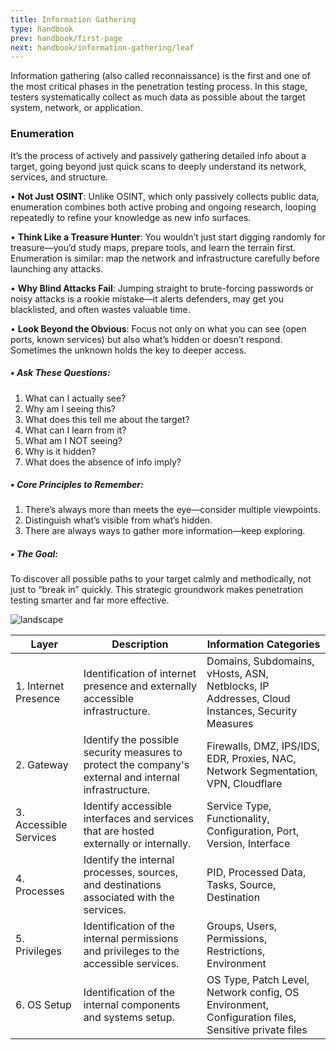 ```yaml
---
title: Information Gathering
type: handbook
prev: handbook/first-page
next: handbook/information-gathering/leaf
---
```


Information gathering (also called reconnaissance) is the first and one of the most critical phases in the penetration testing process. 
In this stage, testers systematically collect as much data as possible about the target system, network, or application.

### Enumeration

It’s the process of actively and passively gathering detailed info about a target, going beyond just quick scans to deeply understand its network, services, and structure.

• **Not Just OSINT**: 
Unlike OSINT, which only passively collects public data, enumeration combines both active probing and ongoing research, looping repeatedly to refine your knowledge as new info 
surfaces.

• **Think Like a Treasure Hunter**:
You wouldn’t just start digging randomly for treasure—you’d study maps, prepare tools, and learn the terrain first. Enumeration is similar: map the network and infrastructure carefully 
before launching any attacks.

• **Why Blind Attacks Fail**:
Jumping straight to brute-forcing passwords or noisy attacks is a rookie mistake—it alerts defenders, may get you blacklisted, and often wastes valuable time.

• **Look Beyond the Obvious**:
Focus not only on what you can see (open ports, known services) but also what’s hidden or doesn’t respond. Sometimes the unknown holds the key to deeper access.

##### • Ask These Questions:

1. What can I actually see?
2. Why am I seeing this?
3. What does this tell me about the target?
4. What can I learn from it?
5. What am I NOT seeing?
6. Why is it hidden?
7. What does the absence of info imply?

##### • Core Principles to Remember:

1. There’s always more than meets the eye—consider multiple viewpoints.
2. Distinguish what’s visible from what’s hidden.
3. There are always ways to gather more information—keep exploring.

##### • The Goal:
To discover all possible paths to your target calmly and methodically, not just to “break in” quickly. This strategic groundwork makes penetration testing smarter and far more effective.

![landscape](/handbook/static/information-gathering/enumeration-map.png)

| Layer              | Description                                                                                     | Information Categories                                                                                          |
|--------------------|-------------------------------------------------------------------------------------------------|------------------------------------------------------------------------------------------------------------------|
| 1. Internet Presence | Identification of internet presence and externally accessible infrastructure.                  | Domains, Subdomains, vHosts, ASN, Netblocks, IP Addresses, Cloud Instances, Security Measures                  |
| 2. Gateway           | Identify the possible security measures to protect the company's external and internal infrastructure. | Firewalls, DMZ, IPS/IDS, EDR, Proxies, NAC, Network Segmentation, VPN, Cloudflare                              |
| 3. Accessible Services | Identify accessible interfaces and services that are hosted externally or internally.          | Service Type, Functionality, Configuration, Port, Version, Interface                                            |
| 4. Processes         | Identify the internal processes, sources, and destinations associated with the services.       | PID, Processed Data, Tasks, Source, Destination                                                                 |
| 5. Privileges        | Identification of the internal permissions and privileges to the accessible services.          | Groups, Users, Permissions, Restrictions, Environment                                                           |
| 6. OS Setup          | Identification of the internal components and systems setup.                                   | OS Type, Patch Level, Network config, OS Environment, Configuration files, Sensitive private files             |
